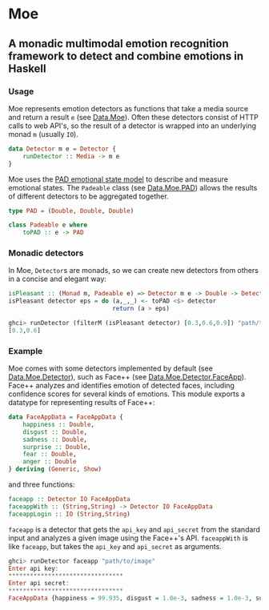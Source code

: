# Moe

## A monadic multimodal emotion recognition framework to detect and combine emotions in Haskell

### Usage

Moe represents emotion detectors as functions that take a media source and return a result `e` (see [Data.Moe](Data/Moe.hs)). Often these detectors consist of HTTP calls to web API's, so the result of a detector is wrapped into an underlying monad `m` (usually `IO`).

```haskell
data Detector m e = Detector {
    runDetector :: Media -> m e
}
```

Moe uses the [PAD emotional state model](https://en.wikipedia.org/wiki/PAD_emotional_state_model) to describe and measure emotional states. The `Padeable` class (see [Data.Moe.PAD](Data/Moe/PAD.hs)) allows the results of different detectors to be aggregated together.

```haskell
type PAD = (Double, Double, Double)

class Padeable e where
    toPAD :: e -> PAD
```


### Monadic detectors

In Moe, `Detector`s are monads, so we can create new detectors from others in a concise and elegant way:

```haskell
isPleasant :: (Monad m, Padeable e) => Detector m e -> Double -> Detector m Bool
isPleasant detector eps = do (a,_,_) <- toPAD <$> detector
                             return (a > eps)

ghci> runDetector (filterM (isPleasant detector) [0.3,0.6,0.9]) "path/to/image"
[0.3,0.6]
```


### Example

Moe comes with some detectors implemented by default (see [Data.Moe.Detector](Data/Moe/Detector)), such as Face++ (see [Data.Moe.Detector.FaceApp](Data/Moe/Detector/FaceApp.hs)). Face++ analyzes and identifies emotion of detected faces, including confidence scores for several kinds of emotions. This module exports a datatype for representing results of Face++:

```haskell
data FaceAppData = FaceAppData {
    happiness :: Double,
    disgust :: Double,
    sadness :: Double,
    surprise :: Double,
    fear :: Double,
    anger :: Double
} deriving (Generic, Show)
```

and three functions:

```haskell
faceapp :: Detector IO FaceAppData
faceappWith :: (String,String) -> Detector IO FaceAppData
faceappLogin :: IO (String,String)
```

`faceapp` is a detector that gets the `api_key` and `api_secret` from the standard input and analyzes a given image using the Face++'s API. `faceappWith` is like `faceapp`, but takes the `api_key` and `api_secret` as arguments.

```haskell
ghci> runDetector faceapp "path/to/image"
Enter api key:
********************************
Enter api secret:
********************************
FaceAppData {happiness = 99.935, disgust = 1.0e-3, sadness = 1.0e-3, surprise = 1.0e-3, fear = 0.0, anger = 0.0}
```
